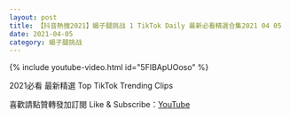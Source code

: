 ```yaml
---
layout: post
title: 【抖音熱搜2021】蝎子腿挑战 1 TikTok Daily 最新必看精選合集2021 04 05
date: 2021-04-05
category: 蝎子腿挑战
---
```


{% include youtube-video.html id="5FIBApUOoso" %}

2021必看 最新精選 Top TikTok Trending Clips

喜歡請點贊轉發加訂閱 Like & Subscribe：[YouTube](https://www.youtube.com/channel/UCAoR7VcanIPd04uEq_GIylA/videos)

